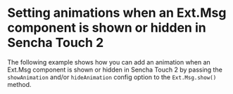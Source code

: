 # Setting animations when an Ext.Msg component is shown or hidden in Sencha Touch 2 #

The following example shows how you can add an animation when an Ext.Msg component is shown or hidden in Sencha Touch 2 by passing the `showAnimation` and/or `hideAnimation` config option to the `Ext.Msg.show()` method.
